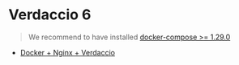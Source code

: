 # Verdaccio 6

> We recommend to have installed [docker-compose >= 1.29.0](https://github.com/docker/compose/releases/tag/1.29.2)  

- [Docker + Nginx + Verdaccio](reverse_proxy/nginx/README.md)
